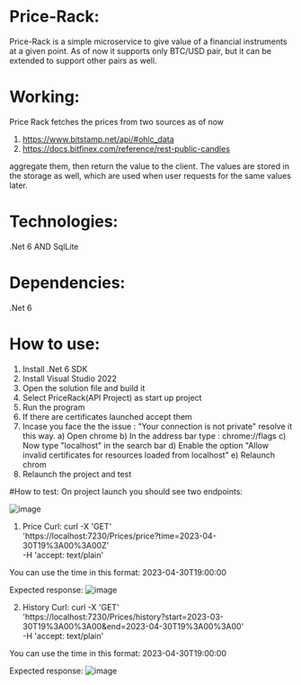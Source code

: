 # Price-Rack:
Price-Rack is a simple microservice to give value of a financial instruments at a given point.
As of now it supports only BTC/USD pair, but it can be extended to support other pairs as well.

# Working:
Price Rack fetches the prices from two sources as of now
1) https://www.bitstamp.net/api/#ohlc_data
2) https://docs.bitfinex.com/reference/rest-public-candles

aggregate them, then return the value to the client. The values are stored in the storage as well, which are used when user requests for the same values later. 

# Technologies:
.Net 6
 AND SqlLite

# Dependencies:
.Net  6
 

# How to use:
1) Install .Net 6 SDK
2) Install Visual Studio 2022
3) Open the solution file and build it
4) Select PriceRack(API Project) as start up project
5) Run the program 
6) If there are certificates launched accept them
7) Incase you face the the issue : "Your connection is not private" resolve it this way.
 a) Open chrome
 b) In the address bar type : chrome://flags
 c) Now type "localhost" in the search bar
 d) Enable the option "Allow invalid certificates for resources loaded from localhost" 
 e) Relaunch chrom
 8) Relaunch the project and test

#How to test:
On project launch you should see two endpoints:

![image](https://user-images.githubusercontent.com/43916885/235371880-5da7949d-5015-4249-8c86-6ee8984a2284.png)
1) Price
Curl:
  curl -X 'GET' \
  'https://localhost:7230/Prices/price?time=2023-04-30T19%3A00%3A00Z' \
  -H 'accept: text/plain'

You can use the time in this format: 2023-04-30T19:00:00

Expected response: 
![image](https://user-images.githubusercontent.com/43916885/235372108-0f7f7046-8322-4672-acb7-b3d32a6d3660.png)


2) History
Curl:
curl -X 'GET' \
  'https://localhost:7230/Prices/history?start=2023-03-30T19%3A00%3A00&end=2023-04-30T19%3A00%3A00' \
  -H 'accept: text/plain'

You can use the time in this format: 2023-04-30T19:00:00

Expected response: 
![image](https://user-images.githubusercontent.com/43916885/235372121-351e15a7-d091-4bb8-96b6-633a3d598536.png)

